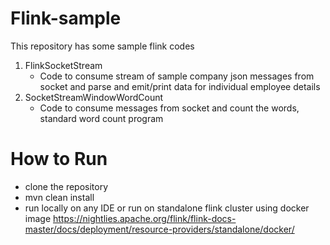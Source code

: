 # Flink-sample

This repository has some sample flink codes
1. FlinkSocketStream
    - Code to consume stream of sample company json messages from socket and parse and emit/print data for individual employee details
2. SocketStreamWindowWordCount
    - Code to consume messages from socket and count the words, standard word count program

# How to Run
- clone the repository 
- mvn clean install
- run locally on any IDE or run on standalone flink cluster using docker image https://nightlies.apache.org/flink/flink-docs-master/docs/deployment/resource-providers/standalone/docker/
